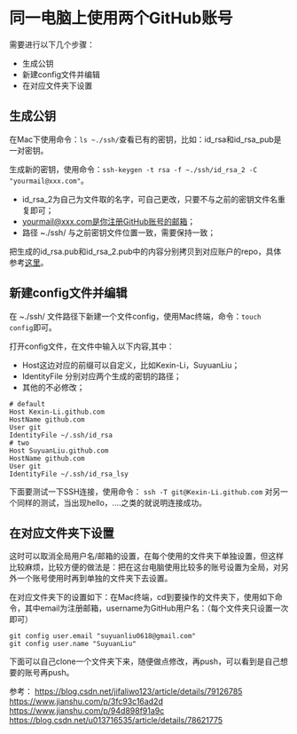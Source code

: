 # 同一电脑上使用两个GitHub账号

需要进行以下几个步骤：
- 生成公钥
- 新建config文件并编辑
- 在对应文件夹下设置
## 生成公钥

在Mac下使用命令：`ls ~./ssh/`查看已有的密钥，比如：id_rsa和id_rsa_pub是一对密钥。 

生成新的密钥，使用命令：`ssh-keygen -t rsa -f ~./ssh/id_rsa_2 -C "yourmail@xxx.com"`。
- id_rsa_2为自己为文件取的名字，可自己更改，只要不与之前的密钥文件名重复即可；
- yourmail@xxx.com是你注册GitHub账号的邮箱；
- 路径 ~./ssh/ 与之前密钥文件位置一致，需要保持一致；

把生成的id_rsa.pub和id_rsa_2.pub中的内容分别拷贝到对应账户的repo，具体参考[这里](http://www.xuanfengge.com/using-ssh-key-link-github-photo-tour.html)。
## 新建config文件并编辑

在 ~./ssh/ 文件路径下新建一个文件config，使用Mac终端，命令：`touch config`即可。

打开config文件，在文件中输入以下内容,其中：
- Host这边对应的前缀可以自定义，比如Kexin-Li，SuyuanLiu；
- IdentityFile 分别对应两个生成的密钥的路径；
- 其他的不必修改；
```
# default                                                                       
Host Kexin-Li.github.com
HostName github.com
User git
IdentityFile ~/.ssh/id_rsa
# two                                                                           
Host SuyuanLiu.github.com
HostName github.com
User git
IdentityFile ~/.ssh/id_rsa_lsy
```

下面要测试一下SSH连接，使用命令：
`ssh -T git@Kexin-Li.github.com`
对另一个同样的测试，当出现hello，....之类的就说明连接成功。
## 在对应文件夹下设置

这时可以取消全局用户名/邮箱的设置，在每个使用的文件夹下单独设置，但这样比较麻烦，比较方便的做法是：把在这台电脑使用比较多的账号设置为全局，对另外一个账号使用时再到单独的文件夹下去设置。

在对应文件夹下的设置如下：在Mac终端，cd到要操作的文件夹下，使用如下命令，其中email为注册邮箱，username为GitHub用户名：（每个文件夹只设置一次即可）
```
git config user.email "suyuanliu0618@gmail.com"
git config user.name "SuyuanLiu"
```
下面可以自己clone一个文件夹下来，随便做点修改，再push，可以看到是自己想要的账号再push。



参考：
https://blog.csdn.net/jifaliwo123/article/details/79126785  
https://www.jianshu.com/p/3fc93c16ad2d    
https://www.jianshu.com/p/94d898f91a9c     
https://blog.csdn.net/u013716535/article/details/78621775
